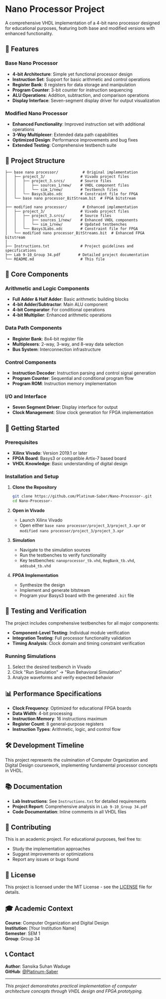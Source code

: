 # Nano Processor Project

A comprehensive VHDL implementation of a 4-bit nano processor designed for educational purposes, featuring both base and modified versions with enhanced functionality.

## 🔧 Features

### Base Nano Processor
- **4-bit Architecture**: Simple yet functional processor design
- **Instruction Set**: Support for basic arithmetic and control operations
- **Register Bank**: 8 registers for data storage and manipulation
- **Program Counter**: 3-bit counter for instruction sequencing
- **ALU Operations**: Addition, subtraction, and comparison operations
- **Display Interface**: Seven-segment display driver for output visualization

### Modified Nano Processor
- **Enhanced Functionality**: Improved instruction set with additional operations
- **3-Way Multiplexer**: Extended data path capabilities
- **Optimized Design**: Performance improvements and bug fixes
- **Extended Testing**: Comprehensive testbench suite

## 📁 Project Structure

```
├── base nano processor/           # Original implementation
│   ├── project_3/                # Vivado project files
│   │   ├── project_3.srcs/       # Source files
│   │   │   ├── sources_1/new/    # VHDL component files
│   │   │   └── sim_1/new/        # Testbench files
│   │   └── Basys3Labs.xdc        # Constraint file for FPGA
│   └── base nano processor_BitStream.bit  # FPGA bitstream
│
├── modified nano processor/       # Enhanced implementation
│   ├── project_3/                # Vivado project files
│   │   ├── project_3.srcs/       # Source files
│   │   │   ├── sources_1/new/    # Enhanced VHDL components
│   │   │   └── sim_1/new/        # Updated testbenches
│   │   └── Basys3Labs.xdc        # Constraint file for FPGA
│   └── modified nano processor_BitStreams.bit  # Enhanced FPGA bitstream
│
├── Instructions.txt              # Project guidelines and specifications
├── Lab 9-10_Group 34.pdf        # Detailed project documentation
└── README.md                     # This file
```

## 🧩 Core Components

### Arithmetic and Logic Components
- **Full Adder & Half Adder**: Basic arithmetic building blocks
- **4-bit Adder/Subtractor**: Main ALU component
- **4-bit Comparator**: For conditional operations
- **4-bit Multiplier**: Enhanced arithmetic operations

### Data Path Components
- **Register Bank**: 8x4-bit register file
- **Multiplexers**: 2-way, 3-way, and 8-way data selection
- **Bus System**: Interconnection infrastructure

### Control Components
- **Instruction Decoder**: Instruction parsing and control signal generation
- **Program Counter**: Sequential and conditional program flow
- **Program ROM**: Instruction memory implementation

### I/O and Interface
- **Seven Segment Driver**: Display interface for output
- **Clock Management**: Slow clock generation for FPGA implementation

## 🚀 Getting Started

### Prerequisites
- **Xilinx Vivado**: Version 2019.1 or later
- **FPGA Board**: Basys3 or compatible Artix-7 based board
- **VHDL Knowledge**: Basic understanding of digital design

### Installation and Setup

1. **Clone the Repository**
   ```bash
   git clone https://github.com/Platinum-Saber/Nano-Processor-.git
   cd Nano-Processor-
   ```

2. **Open in Vivado**
   - Launch Xilinx Vivado
   - Open either `base nano processor/project_3/project_3.xpr` or `modified nano processor/project_3/project_3.xpr`

3. **Simulation**
   - Navigate to the simulation sources
   - Run the testbenches to verify functionality
   - Key testbenches: `nanoprocessor_tb.vhd`, `RegBank_tb.vhd`, `addsub4_tb.vhd`

4. **FPGA Implementation**
   - Synthesize the design
   - Implement and generate bitstream
   - Program your Basys3 board with the generated `.bit` file

## 🔬 Testing and Verification

The project includes comprehensive testbenches for all major components:

- **Component-Level Testing**: Individual module verification
- **Integration Testing**: Full processor functionality validation
- **Timing Analysis**: Clock domain and timing constraint verification

### Running Simulations

1. Select the desired testbench in Vivado
2. Click "Run Simulation" → "Run Behavioral Simulation"
3. Analyze waveforms and verify expected behavior

## 📊 Performance Specifications

- **Clock Frequency**: Optimized for educational FPGA boards
- **Data Width**: 4-bit processing
- **Instruction Memory**: 16 instructions maximum
- **Register Count**: 8 general-purpose registers
- **Instruction Types**: Arithmetic, logic, and control flow

## 🛠️ Development Timeline

This project represents the culmination of Computer Organization and Digital Design coursework, implementing fundamental processor concepts in VHDL.

## 📚 Documentation

- **Lab Instructions**: See `Instructions.txt` for detailed requirements
- **Project Report**: Comprehensive analysis in `Lab 9-10_Group 34.pdf`
- **Code Documentation**: Inline comments in all VHDL files

## 🤝 Contributing

This is an academic project. For educational purposes, feel free to:
- Study the implementation approaches
- Suggest improvements or optimizations
- Report any issues or bugs found

## 📄 License

This project is licensed under the MIT License - see the [LICENSE](LICENSE) file for details.

## 🎓 Academic Context

**Course**: Computer Organization and Digital Design  
**Institution**: [Your Institution Name]  
**Semester**: SEM 1  
**Group**: Group 34

## 📞 Contact

**Author**: Sansika Suhan Waduge  
**GitHub**: [@Platinum-Saber](https://github.com/Platinum-Saber)

---

*This project demonstrates practical implementation of computer architecture concepts through VHDL design and FPGA prototyping.*